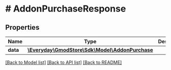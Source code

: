 # # AddonPurchaseResponse

## Properties

Name | Type | Description | Notes
------------ | ------------- | ------------- | -------------
**data** | [**\Everyday\GmodStore\Sdk\Model\AddonPurchase**](AddonPurchase.md) |  | [optional] 

[[Back to Model list]](../../README.md#documentation-for-models) [[Back to API list]](../../README.md#documentation-for-api-endpoints) [[Back to README]](../../README.md)


